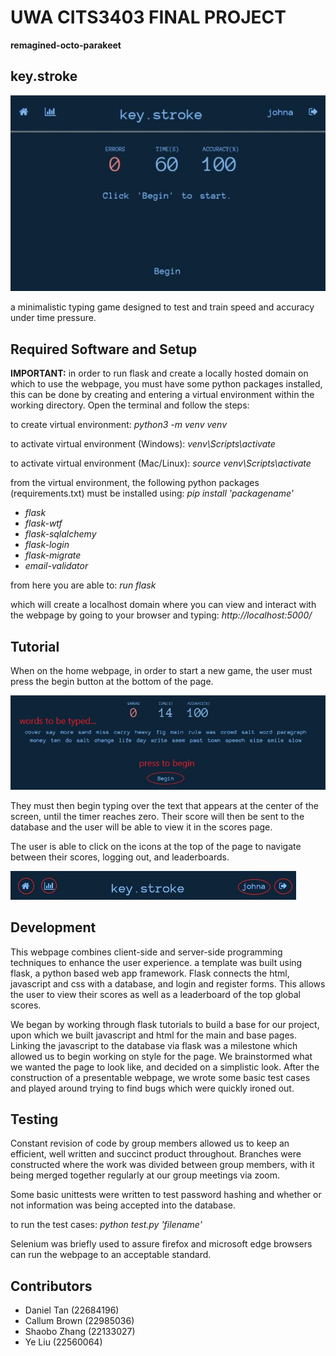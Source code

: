 # UWA CITS3403 FINAL PROJECT
**remagined-octo-parakeet**

## key.stroke
![image](https://github.com/danieltobiastan/reimagined-octo-parakeet/blob/frontpagestyle/images/frontpage.jpg)

a minimalistic typing game designed to test and train speed and accuracy under time pressure.

## Required Software and Setup
**IMPORTANT:** in order to run flask and create a locally hosted domain on which to use the webpage, you
must have some python packages installed, this can be done by creating and entering a virtual environment 
within the working directory. Open the terminal and follow the steps:

to create virtual environment: _python3 -m venv venv_

to activate virtual environment (Windows): _venv\Scripts\activate_

to activate virtual environment (Mac/Linux): _source venv\Scripts\activate_

from the virtual environment, the following python packages (requirements.txt) must be installed using: _pip install 'packagename'_

- _flask_
- _flask-wtf_
- _flask-sqlalchemy_
- _flask-login_
- _flask-migrate_
- _email-validator_

from here you are able to: _run flask_

which will create a localhost domain where you can view and interact with the webpage by going to your browser and typing: _http://localhost:5000/_

## Tutorial
When on the home webpage, in order to start a new game, the user must press the begin button at the bottom of the page. 

![image](https://github.com/danieltobiastan/reimagined-octo-parakeet/blob/frontpagestyle/images/playtutorial.jpg)

They must then begin typing over the text that appears at the center of the screen, until the timer reaches zero. Their score will then be sent to the database and the user will be able to view it in the scores page.

The user is able to click on the icons at the top of the page to navigate between their scores, logging out, and leaderboards.

![image](https://github.com/danieltobiastan/reimagined-octo-parakeet/blob/frontpagestyle/images/navtutorial.jpg)

## Development
This webpage combines client-side and server-side programming techniques to enhance the user experience.
a template was built using flask, a python based web app framework. Flask connects the html, javascript and css with a database, and login and register forms. This allows the user to view their scores as well as a leaderboard of the top global scores.

We began by working through flask tutorials to build a base for our project, upon which we built javascript and html for the main and base pages. Linking the javascript to the database via flask was a milestone which allowed us to begin working on style for the page. We brainstormed what we wanted the page to look like, and decided on a simplistic look. After the construction of a presentable webpage, we wrote some basic test cases and played around trying to find bugs which were quickly ironed out.

## Testing
Constant revision of code by group members allowed us to keep an efficient, well written and succinct product throughout. Branches were constructed where the work was divided between group members, with it being merged together regularly at our group meetings via zoom.

Some basic unittests were written to test password hashing and whether or not information was being accepted into the database. 

to run the test cases: _python test.py 'filename'_ 

Selenium was briefly used to assure firefox and microsoft edge browsers can run the webpage to an acceptable standard.
  
## Contributors
- Daniel Tan (22684196)
- Callum Brown (22985036)
- Shaobo Zhang (22133027)
- Ye Liu (22560064)
